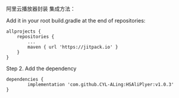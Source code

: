 
阿里云播放器封装
集成方法：

Add it in your root build.gradle at the end of repositories:

	allprojects {
		repositories {
			...
			maven { url 'https://jitpack.io' }
		}
	}
Step 2. Add the dependency

	dependencies {
	        implementation 'com.github.CYL-ALing:HSAliPlyer:v1.0.3'
	}
